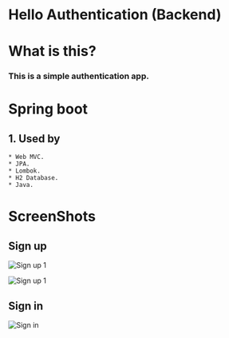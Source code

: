 # Hello Authentication (Backend)

# What is this?

### This is a simple authentication app.

# Spring boot

## 1. Used by

    * Web MVC.
    * JPA.
    * Lombok.
    * H2 Database.
    * Java.

# ScreenShots

## Sign up

![Sign up 1](https://user-images.githubusercontent.com/67621901/125155746-e058dd00-e19c-11eb-8322-73384175aa4d.png)

![Sign up 1](https://user-images.githubusercontent.com/67621901/125155747-e18a0a00-e19c-11eb-94f4-90fc20df8967.png)

## Sign in

![Sign in](https://user-images.githubusercontent.com/67621901/125155750-e2bb3700-e19c-11eb-88dc-17fe2549c146.png)
